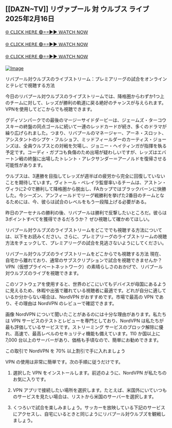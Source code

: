 
## [[DAZN~TV]] リヴァプール 対 ウルブス ライブ 2025年2月16日

[🌐 𝖢𝖫𝖨𝖢𝖪 𝖧𝖤𝖱𝖤 🟢==►► 𝖶𝖠𝖳𝖢𝖧 𝖭𝖮𝖶](https://save-bangladesh-student.blogspot.com/2025/02/soccer.html)

[🌐 𝖢𝖫𝖨𝖢𝖪 𝖧𝖤𝖱𝖤 🟢==►► 𝖶𝖠𝖳𝖢𝖧 𝖭𝖮𝖶](https://save-bangladesh-student.blogspot.com/2025/02/soccer.html)

[🌐 𝖢𝖫𝖨𝖢𝖪 𝖧𝖤𝖱𝖤 🟢==►► 𝖶𝖠𝖳𝖢𝖧 𝖭𝖮𝖶](https://save-bangladesh-student.blogspot.com/2025/02/soccer.html)

[![Image](https://camo.githubusercontent.com/8a4f000d20f83aca3bf7ec5f350d767afa0574a8a352519fd8cfa583a6f93a33/68747470733a2f2f692e696d6775722e636f6d2f644a486b345a712e676966)](https://save-bangladesh-student.blogspot.com/2025/02/soccer.html)

リバプール対ウルブスのライブストリーム：プレミアリーグの試合をオンラインとテレビで視聴する方法

今日のリバプール対ウルブスのライブストリームでは、降格圏からわずか1つ上のチームに対して、レッズが勝利の軌道に戻る絶好のチャンスが与えられます。VPNを使用してどこからでも視聴できます。

グディソンパークでの最後のマージーサイドダービーは、ジェームズ・ターコウスキーの終盤の同点ゴールに続いて一連のレッドカードが続き、多くのドラマが繰り広げられました。つまり、リバプールのマネージャー、アーネ・スロット、アシスタントのシプケ・フルショフ、ミッドフィールダーのカーティス・ジョーンズは、全員ウルブスとの対戦を欠場し、ジョニー・ヘイティンガが指揮を執る予定です。コーディ・ガプコも負傷のため出場が疑わしいですが、レッズはエバートン戦の終盤に出場したトレント・アレクサンダー＝アーノルドを復帰させる可能性があります。

ウルブスは、3連勝を目指してレッズが週半ばの疲労から完全に回復していないことを期待しています。ヴィトール・ペレイラ監督率いるチームは、アストン・ヴィラに2-0で勝利して降格圏から脱出し、FAカップではブラックバーンに快勝した。今シーズン、アンフィールドでリーグ戦勝利を挙げた2番目のチームとなるためには、今、彼らは試合のレベルをもう一段階上げる必要がある。

昨日のアーセナルの勝利の後、リバプールは勝利で反撃したいところだ。彼らは3ポイントすべてを獲得できるだろうか？ ぜひ視聴して確かめてほしい。

リバプール対ウルブズのライブストリームをどこででも視聴する方法については、以下をお読みください。さらに、プレミアリーグのライブストリームの視聴方法をチェックして、プレミアリーグの試合を見逃さないようにしてください。

リバプール対ウルブズのライブストリームをどこからでも視聴する方法
現在、自宅から離れており、通常のサブスクリプションで試合を視聴できませんか？ VPN（仮想プライベートネットワーク）の素晴らしさのおかげで、リバプール対ウルブズのライブを視聴できます。

このソフトウェアを使用すると、世界のどこにいてもデバイスが母国にあるように見えるため、休暇や出張で離れている視聴者に最適です。どれが自分に適しているか分からない場合は、NordVPN がおすすめです。市場で最高の VPN であり、その理由は NordVPN のレビューで確認できます。

画像
NordVPN について聞いたことがあるのには十分な理由があります。私たちは VPN サービスのテストとレビューを専門としており、NordVPN は私たちが最も評価しているサービスです。ストリーミング サービスのブロック解除に優れ、高速で、最高レベルのセキュリティ機能も備えています。110 か国以上に 7,000 台以上のサーバーがあり、価格も手頃なので、簡単にお勧めできます。

この取引で NordVPN を 70% 以上割引で手に入れましょう

VPN の使用は非常に簡単です。次の手順に従うだけです。

1. 選択した VPN をインストールします。前述のように、NordVPN が私たちのお気に入りです。

2. VPN アプリで接続したい場所を選択します。たとえば、米国外にいていつものサービスを見たい場合は、リストから米国のサーバーを選択します。

3. くつろいで試合を楽しみましょう。サッカーを放映している下記のサービスにアクセスし、自宅にいるときと同じようにリバプール対ウルブズを観戦しましょう。
